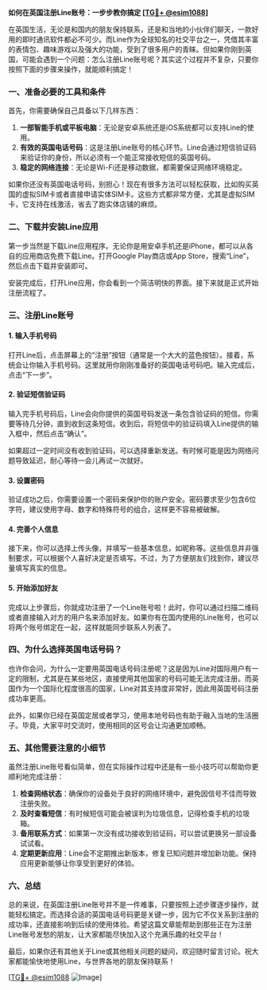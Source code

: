 **如何在英国注册Line账号：一步步教你搞定 [[TG💪+ @esim1088](https://t.me/s/esim1088)]**

在英国生活，无论是和国内的朋友保持联系，还是和当地的小伙伴们聊天，一款好用的即时通讯软件都必不可少。而Line作为全球知名的社交平台之一，凭借其丰富的表情包、趣味游戏以及强大的功能，受到了很多用户的青睐。但如果你刚到英国，可能会遇到一个问题：怎么注册Line账号呢？其实这个过程并不复杂，只要你按照下面的步骤来操作，就能顺利搞定！

### **一、准备必要的工具和条件**

首先，你需要确保自己具备以下几样东西：

1. **一部智能手机或平板电脑**：无论是安卓系统还是iOS系统都可以支持Line的使用。
2. **有效的英国电话号码**：这是注册Line账号的核心环节。Line会通过短信验证码来验证你的身份，所以必须有一个能正常接收短信的英国号码。
3. **稳定的网络连接**：无论是Wi-Fi还是移动数据，都需要保证网络环境稳定。

如果你还没有英国电话号码，别担心！现在有很多方法可以轻松获取，比如购买英国的虚拟SIM卡或者直接申请实体SIM卡。这些方式都非常方便，尤其是虚拟SIM卡，它支持在线激活，省去了跑实体店铺的麻烦。

### **二、下载并安装Line应用**

第一步当然是下载Line应用程序。无论你是用安卓手机还是iPhone，都可以从各自的应用商店免费下载Line。打开Google Play商店或App Store，搜索“Line”，然后点击下载并安装即可。

安装完成后，打开Line应用，你会看到一个简洁明快的界面。接下来就是正式开始注册流程了。

### **三、注册Line账号**

#### **1. 输入手机号码**
打开Line后，点击屏幕上的“注册”按钮（通常是一个大大的蓝色按钮）。接着，系统会让你输入手机号码。这里就用你刚刚准备好的英国电话号码吧。输入完成后，点击“下一步”。

#### **2. 验证短信验证码**
输入完手机号码后，Line会向你提供的英国号码发送一条包含验证码的短信。你需要等待几分钟，直到收到这条短信。收到后，将短信中的验证码填入Line提供的输入框中，然后点击“确认”。

如果超过一定时间没有收到验证码，可以选择重新发送。有时候可能是因为网络问题导致延迟，耐心等待一会儿再试一次就好。

#### **3. 设置密码**
验证成功之后，你需要设置一个密码来保护你的账户安全。密码要求至少包含6位字符，建议使用字母、数字和特殊符号的组合，这样更不容易被破解。

#### **4. 完善个人信息**
接下来，你可以选择上传头像，并填写一些基本信息，如昵称等。这些信息并非强制要求，可以根据个人喜好决定是否填写。不过，为了方便朋友们找到你，建议尽量填写真实的信息。

#### **5. 开始添加好友**
完成以上步骤后，你就成功注册了一个Line账号啦！此时，你可以通过扫描二维码或者直接输入对方的用户名来添加好友。如果你有在国内使用的Line账号，也可以将两个账号绑定在一起，这样就能同步联系人列表了。

### **四、为什么选择英国电话号码？**

也许你会问，为什么一定要用英国电话号码注册呢？这是因为Line对国际用户有一定的限制，尤其是在某些地区，直接使用其他国家的号码可能无法完成注册。而英国作为一个国际化程度很高的国家，Line对其支持度非常好，因此用英国号码注册成功率更高。

此外，如果你已经在英国定居或者学习，使用本地号码也有助于融入当地的生活圈子。毕竟，大家平时交流时，使用相同的区号会让沟通更加顺畅。

### **五、其他需要注意的小细节**

虽然注册Line账号看似简单，但在实际操作过程中还是有一些小技巧可以帮助你更顺利地完成注册：

1. **检查网络状态**：确保你的设备处于良好的网络环境中，避免因信号不佳而导致注册失败。
2. **及时查看短信**：有时候短信可能会被误判为垃圾信息，记得检查手机的垃圾箱。
3. **备用联系方式**：如果第一次没有成功接收到验证码，可以尝试更换另一部设备试试看。
4. **定期更新应用**：Line会不定期推出新版本，修复已知问题并增加新功能。保持应用更新能够让你享受到更好的体验。

### **六、总结**

总的来说，在英国注册Line账号并不是一件难事，只要按照上述步骤逐步操作，就能轻松搞定。而选择合适的英国电话号码更是关键一步，因为它不仅关系到注册的成功率，还直接影响到后续的使用体验。希望这篇文章能帮助到那些正在为注册Line账号发愁的朋友，让大家都能尽快加入这个充满乐趣的社交平台！

最后，如果你还有其他关于Line或其他相关问题的疑问，欢迎随时留言讨论。祝大家都能愉快地使用Line，与世界各地的朋友保持联系！

[[TG💪+ @esim1088](https://t.me/s/esim1088) ![Image](https://i.postimg.cc/4NQfJmqS/Snipaste-2025-05-13-00-14-12.png)]